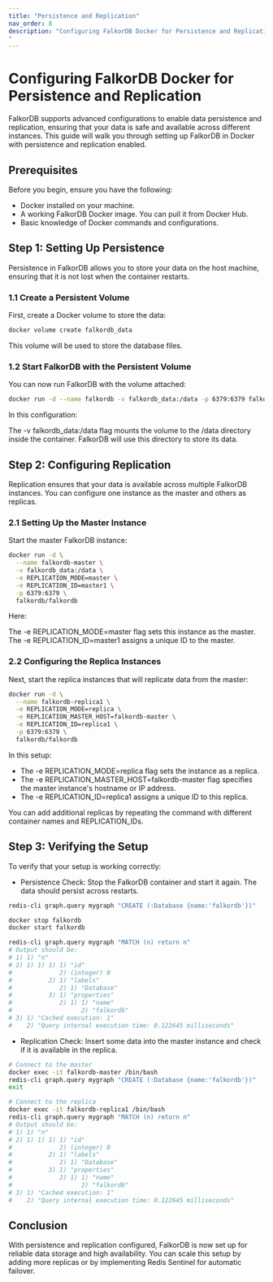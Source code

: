 ```yaml
---
title: "Persistence and Replication"
nav_order: 8
description: "Configuring FalkorDB Docker for Persistence and Replication
"
---
```


# Configuring FalkorDB Docker for Persistence and Replication

FalkorDB supports advanced configurations to enable data persistence and replication, ensuring that your data is safe and available across different instances. This guide will walk you through setting up FalkorDB in Docker with persistence and replication enabled.

## Prerequisites

Before you begin, ensure you have the following:

* Docker installed on your machine.
* A working FalkorDB Docker image. You can pull it from Docker Hub.
* Basic knowledge of Docker commands and configurations.

## Step 1: Setting Up Persistence

Persistence in FalkorDB allows you to store your data on the host machine, ensuring that it is not lost when the container restarts.

### 1.1 Create a Persistent Volume

First, create a Docker volume to store the data:

```bash
docker volume create falkordb_data
```

This volume will be used to store the database files.

### 1.2 Start FalkorDB with the Persistent Volume

You can now run FalkorDB with the volume attached:

```bash
docker run -d --name falkordb -v falkordb_data:/data -p 6379:6379 falkordb/falkordb
```

In this configuration:

The -v falkordb_data:/data flag mounts the volume to the /data directory inside the container.
FalkorDB will use this directory to store its data.

## Step 2: Configuring Replication

Replication ensures that your data is available across multiple FalkorDB instances. You can configure one instance as the master and others as replicas.

### 2.1 Setting Up the Master Instance

Start the master FalkorDB instance:

```bash
docker run -d \
  --name falkordb-master \
  -v falkordb_data:/data \
  -e REPLICATION_MODE=master \
  -e REPLICATION_ID=master1 \
  -p 6379:6379 \
  falkordb/falkordb
```
Here:

The -e REPLICATION_MODE=master flag sets this instance as the master.
The -e REPLICATION_ID=master1 assigns a unique ID to the master.

### 2.2 Configuring the Replica Instances

Next, start the replica instances that will replicate data from the master:

```bash
docker run -d \
  --name falkordb-replica1 \
  -e REPLICATION_MODE=replica \
  -e REPLICATION_MASTER_HOST=falkordb-master \
  -e REPLICATION_ID=replica1 \
  -p 6379:6379 \
  falkordb/falkordb
```

In this setup:

* The -e REPLICATION_MODE=replica flag sets the instance as a replica.
* The -e REPLICATION_MASTER_HOST=falkordb-master flag specifies the master instance's hostname or IP address.
* The -e REPLICATION_ID=replica1 assigns a unique ID to this replica.

You can add additional replicas by repeating the command with different container names and REPLICATION_IDs.

## Step 3: Verifying the Setup

To verify that your setup is working correctly:

* Persistence Check: Stop the FalkorDB container and start it again. The data should persist across restarts.

```bash
redis-cli graph.query mygraph "CREATE (:Database {name:'falkordb'})"

docker stop falkordb
docker start falkordb

redis-cli graph.query mygraph "MATCH (n) return n"
# Output should be:
# 1) 1) "n"
# 2) 1) 1) 1) 1) "id"
#             2) (integer) 0
#          2) 1) "labels"
#             2) 1) "Database"
#          3) 1) "properties"
#             2) 1) 1) "name"
#                   2) "falkordb"
# 3) 1) "Cached execution: 1"
#    2) "Query internal execution time: 0.122645 milliseconds"
```

* Replication Check: Insert some data into the master instance and check if it is available in the replica.

```bash
# Connect to the master
docker exec -it falkordb-master /bin/bash
redis-cli graph.query mygraph "CREATE (:Database {name:'falkordb'})"
exit

# Connect to the replica
docker exec -it falkordb-replica1 /bin/bash
redis-cli graph.query mygraph "MATCH (n) return n"
# Output should be:
# 1) 1) "n"
# 2) 1) 1) 1) 1) "id"
#             2) (integer) 0
#          2) 1) "labels"
#             2) 1) "Database"
#          3) 1) "properties"
#             2) 1) 1) "name"
#                   2) "falkordb"
# 3) 1) "Cached execution: 1"
#    2) "Query internal execution time: 0.122645 milliseconds"
```

## Conclusion

With persistence and replication configured, FalkorDB is now set up for reliable data storage and high availability. You can scale this setup by adding more replicas or by implementing Redis Sentinel for automatic failover.